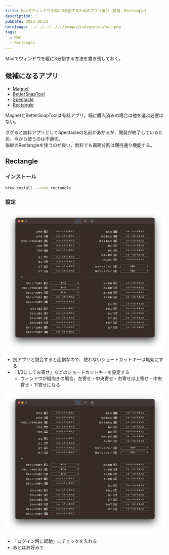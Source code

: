 ```yaml
---
title: Macでウィンドウを縦に3分割するためのアプリ選び（結論：Rectangle）
description: ''
pubDate: 2023-10-22
heroImage: ../../../../../images/categories/mac.png
tags:
  - Mac
  - Rectangle
---
```


Macでウィンドウを縦に3分割する方法を書き残しておく。

## 候補になるアプリ

- [Magnet](https://magnet.crowdcafe.com/)
- [BetterSnapTool](https://folivora.ai/)
- [Spectacle](https://github.com/eczarny/spectacle)
- [Rectangle](https://github.com/rxhanson/Rectangle)

MagnetとBetterSnapToolは有料アプリ。既に購入済みの場合は他を選ぶ必要はない。

ググると無料アプリとしてSpectacleの名前があがるが、開発が終了しているため、今から使うのは不適切。  
後継のRectangleを使うのが良い。無料でも画面分割は期待通り機能する。

## Rectangle

### インストール

```bash
brew install --cask rectangle
```

### 設定

![Rectangleの設定画面](./settings1.png)

- 別アプリと競合すると面倒なので、使わないショートカットキーは無効にする
- 「1/3にして左寄せ」などのショートカットキーを設定する
  - ウィンドウが縦向きの場合、左寄せ・中央寄せ・右寄せは上寄せ・中央寄せ・下寄せになる

![Rectangleの設定画面](./settings1.png)

- 「ログイン時に起動」にチェックを入れる
- あとはお好みで

